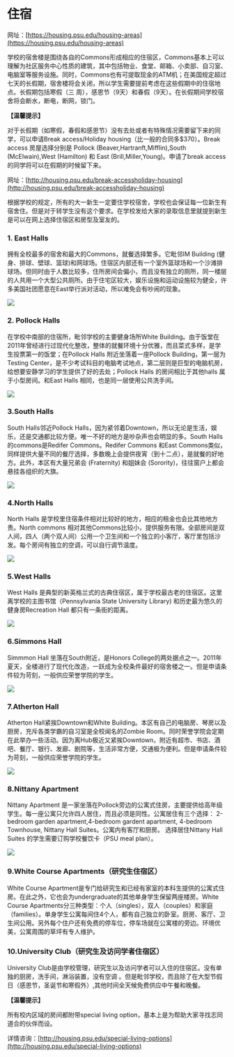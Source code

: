 # 住宿

网址：[https://housing.psu.edu/housing-areas](https://housing.psu.edu/housing-areas)

学校的宿舍楼是围绕各自的Commons形成相应的住宿区，Commons基本上可以理解为社区服务中心性质的建筑，其中包括物业、食堂、邮箱、小卖部、自习室、电脑室等服务设施。同时，Commons也有可提取现金的ATM机；在美国规定超过七天的长假期，宿舍楼将会关闭，所以学生需要提前考虑在这些假期中的住宿地点。长假期包括寒假（三 周），感恩节（9天）和春假（9天）。在长假期间学校宿舍将会断水，断电，断网，锁门。

**【温馨提示】**

对于长假期（如寒假，春假和感恩节）没有去处或者有特殊情况需要留下来的同学，可以申请Break access/Holiday housing（比一般的合同多$370）。Break access 房屋选择分别是 Pollock \(Beaver,Hartranft,Mifflin\),South \(McElwain\),West \(Hamilton\) 和 East \(Brill,Miller,Young\)。申请了break access的同学将可以在假期的时候留下来。

网址：[http://housing.psu.edu/break-accessholiday-housing](http://housing.psu.edu/break-accessholiday-housing)

根据学校的规定，所有的大一新生一定要住学校宿舍，学校也会保证每一位新生有宿舍住。但是对于转学生没有这个要求。在学校发给大家的录取信息里就提到新生是可以在网上选择住宿区和房型及室友的。

### 1. East Halls

拥有全校最多的宿舍和最大的Commons，就餐选择繁多。它毗邻IM Building \(健身、排球、壁球、篮球\)和网球场。住宿区内部还有一个室外篮球场和一个沙滩排球场。但同时由于人数比较多，住所房间会偏小，而且没有独立的厕所，同一楼层的人共用一个大型公共厕所。由于住宅区较大，娱乐设施和运动设施较为健全，许多美国社团愿意在East举行派对活动，所以难免会有吵闹的现象。

![](../.gitbook/assets/image%20%2833%29.png)

### 2. Pollock Halls

在学校中南部的住宿所，毗邻学校的主要健身场所White Building。由于饭堂在2011年曾经进行过现代化整改，整体的就餐环境十分优雅，而且菜式多样，是学生投票第一的饭堂；在Pollock Halls 附近坐落着一座Pollock Building，第一层为Testing Center，是不少考试科目的电脑考试地点，第二层则是巨型的电脑机房，给想要安静学习的学生提供了好的去处；Pollock Halls 的房间相比于其他halls 属于小型房间。和East Halls 相同，也是同一层使用公共洗手间。

![](../.gitbook/assets/image%20%2891%29.png)

### 3.South Halls

South Halls邻近Pollock Halls，因为紧邻着Downtown，所以无论是生活，娱乐，还是交通都比较方便。唯一不好的地方是吵杂声也会明显的多。South Halls的commons是Redifer Commons。Redifer Commons 和East Commons类似，同样提供大量不同的餐厅选择，多数晚上会提供夜宵（到十二点），是就餐的好地方。此外，本区有大量兄弟会 \(Fraternity\) 和姐妹会 \(Sorority\)，往往窗户上都会悬挂各组织的大旗。

![](../.gitbook/assets/image%20%2813%29.png)

### 4.North Halls

North Halls 是学校里住宿条件相对比较好的地方，相应的租金也会比其他地方贵。North commons 相对其他Commons比较小，提供服务有限。全部房间是双人间，四人（两个双人间）公用一个卫生间和一个独立的小客厅，客厅里包括沙发。每个房间有独立的空调，可以自行调节温度。

![](../.gitbook/assets/image%20%286%29.png)

### 5.West Halls

West Halls 是典型的新英格兰式的古典住宿区，属于学校最古老的住宿区。这里离学校的主图书馆（Pennsylvania State University Library\) 和历史最为悠久的健身房Recreation Hall 都只有一条街的距离。

![](../.gitbook/assets/image%20%282%29.png)

### 6.Simmons Hall

Simmmon Hall 坐落在South附近，是Honors College的两处据点之一。2011年夏天，全楼进行了现代化改造，一跃成为全校条件最好的宿舍楼之一。但是申请条件较为苛刻，一般供应荣誉学院的学生。

![](../.gitbook/assets/image%20%28108%29.png)

### 7.Atherton Hall

Atherton Hall紧挨Downtown和White Building。本区有自己的电脑房、琴房以及厨房，充斥各类学霸的自习室是全校闻名的Zombie Room。同时荣誉学院会定期在此举办一些活动。因为离Hub极近又紧挨Downtown，附近有超市、书店、酒吧、餐厅、银行、发廊、剧院等，生活非常方便，交通极为便利。但是申请条件较为苛刻，一般供应荣誉学院的学生。

![](../.gitbook/assets/image%20%2890%29.png)

### 8.Nittany Apartment

Nittany Apartment 是一家坐落在Pollock旁边的公寓式住房，主要提供给高年级学生。每一座公寓只允许四人居住，而且必须是同性。公寓居住有三个选择： 2-bedroom garden apartment,4-bedroom gardent apartment, 4-bedroom Townhouse, Nittany Hall Suites。公寓内有客厅和厨房。 选择居住Nittany Hall Suites 的学生需要订购学校餐饮卡（PSU meal plan）。

![](../.gitbook/assets/image%20%2831%29.png)

### 9.White Course Apartments（研究生住宿区）

White Course Apartment是专门给研究生和已经有家室的本科生提供的公寓式住房。在此之外，它也会为undergraduate的其他单身学生保留两座楼房。White Course Apartments分三种类型：个人（singles），双人（couples）和家庭（families）。单身学生公寓每间住4个人，都有自己独立的卧室。厨房、客厅、卫生间公用。另外每个住户还有免费的停车位，停车场就在公寓楼的旁边。环境优美，公寓周围的草坪有专人维护。

### 10.University Club（研究生及访问学者住宿区）

University Club是由学校管理，研究生以及访问学者可以入住的住宿区。没有单独的厨房，洗手间，淋浴装置，没有空调 。但是毗邻学校，而且除了在大型节假日（感恩节，圣诞节和寒假外）,其他时间全天候免费供应中午餐和晚餐。

**【温馨提示】**

所有校内区域的房间都附带special living option，基本上是为帮助大家寻找志同道合的伙伴而设。

详情咨询：[http://housing.psu.edu/special-living-options](http://housing.psu.edu/special-living-options)

